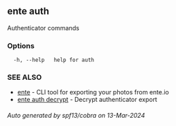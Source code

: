 ## ente auth

Authenticator commands

### Options

```
  -h, --help   help for auth
```

### SEE ALSO

* [ente](ente.md)	 - CLI tool for exporting your photos from ente.io
* [ente auth decrypt](ente_auth_decrypt.md)	 - Decrypt authenticator export

###### Auto generated by spf13/cobra on 13-Mar-2024
